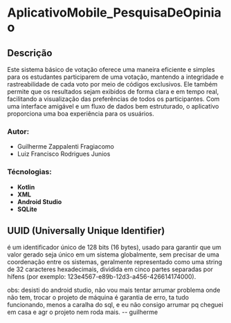# AplicativoMobile_PesquisaDeOpiniao

## Descrição

Este sistema básico de votação oferece uma maneira eficiente e simples para os estudantes participarem de uma votação, mantendo a integridade e rastreabilidade de cada voto por meio de códigos exclusivos. Ele também permite que os resultados sejam exibidos de forma clara e em tempo real, facilitando a visualização das preferências de todos os participantes. Com uma interface amigável e um fluxo de dados bem estruturado, o aplicativo proporciona uma boa experiência para os usuários.

### Autor:

  - Guilherme Zappalenti Fragiacomo
  - Luiz Francisco Rodrigues Junios

### Técnologias:

- **Kotlin**
- **XML**
- **Android Studio**
- **SQLite**

## UUID (Universally Unique Identifier) 
é um identificador único de 128 bits (16 bytes), usado para garantir que um valor gerado seja único em um sistema globalmente, sem precisar de uma coordenação entre os sistemas, geralmente representado como uma string de 32 caracteres hexadecimais, dividida em cinco partes separadas por hífens (por exemplo: 123e4567-e89b-12d3-a456-426614174000).






obs: desisti do android studio, não vou mais tentar arrumar problema onde não tem, trocar o projeto de máquina é garantia de erro, ta tudo funcionando, menos a caralha do sql, e eu não consigo arrumar pq cheguei em casa e agr o projeto nem roda mais. -- guilherme
